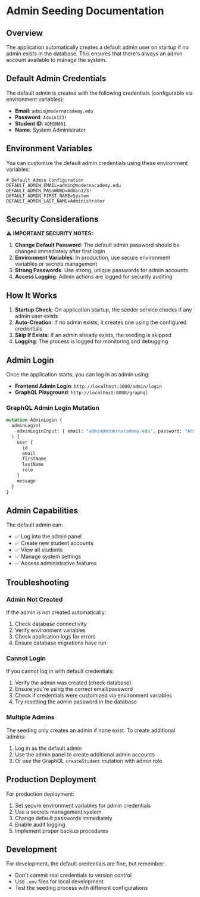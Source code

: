 # Admin Seeding Documentation

## Overview

The application automatically creates a default admin user on startup if no admin exists in the database. This ensures that there's always an admin account available to manage the system.

## Default Admin Credentials

The default admin is created with the following credentials (configurable via environment variables):

- **Email**: `admin@modernacademy.edu`
- **Password**: `Admin123!`
- **Student ID**: `ADMIN001`
- **Name**: System Administrator

## Environment Variables

You can customize the default admin credentials using these environment variables:

```env
# Default Admin Configuration
DEFAULT_ADMIN_EMAIL=admin@modernacademy.edu
DEFAULT_ADMIN_PASSWORD=Admin123!
DEFAULT_ADMIN_FIRST_NAME=System
DEFAULT_ADMIN_LAST_NAME=Administrator
```

## Security Considerations

⚠️ **IMPORTANT SECURITY NOTES:**

1. **Change Default Password**: The default admin password should be changed immediately after first login
2. **Environment Variables**: In production, use secure environment variables or secrets management
3. **Strong Passwords**: Use strong, unique passwords for admin accounts
4. **Access Logging**: Admin actions are logged for security auditing

## How It Works

1. **Startup Check**: On application startup, the seeder service checks if any admin user exists
2. **Auto-Creation**: If no admin exists, it creates one using the configured credentials
3. **Skip If Exists**: If an admin already exists, the seeding is skipped
4. **Logging**: The process is logged for monitoring and debugging

## Admin Login

Once the application starts, you can log in as admin using:

- **Frontend Admin Login**: `http://localhost:3000/admin/login`
- **GraphQL Playground**: `http://localhost:8080/graphql`

### GraphQL Admin Login Mutation

```graphql
mutation AdminLogin {
  adminLogin(
    adminLoginInput: { email: "admin@modernacademy.edu", password: "Admin123!" }
  ) {
    user {
      id
      email
      firstName
      lastName
      role
    }
    message
  }
}
```

## Admin Capabilities

The default admin can:

- ✅ Log into the admin panel
- ✅ Create new student accounts
- ✅ View all students
- ✅ Manage system settings
- ✅ Access administrative features

## Troubleshooting

### Admin Not Created

If the admin is not created automatically:

1. Check database connectivity
2. Verify environment variables
3. Check application logs for errors
4. Ensure database migrations have run

### Cannot Login

If you cannot log in with default credentials:

1. Verify the admin was created (check database)
2. Ensure you're using the correct email/password
3. Check if credentials were customized via environment variables
4. Try resetting the admin password in the database

### Multiple Admins

The seeding only creates an admin if none exist. To create additional admins:

1. Log in as the default admin
2. Use the admin panel to create additional admin accounts
3. Or use the GraphQL `createStudent` mutation with admin role

## Production Deployment

For production deployment:

1. Set secure environment variables for admin credentials
2. Use a secrets management system
3. Change default passwords immediately
4. Enable audit logging
5. Implement proper backup procedures

## Development

For development, the default credentials are fine, but remember:

- Don't commit real credentials to version control
- Use `.env` files for local development
- Test the seeding process with different configurations
